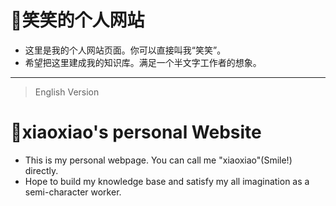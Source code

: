 # 👋笑笑的个人网站

- 这里是我的个人网站页面。你可以直接叫我“笑笑”。
- 希望把这里建成我的知识库。满足一个半文字工作者的想象。

-----------

> English Version

# 👋xiaoxiao's personal Website

- This is my personal webpage. You can call me "xiaoxiao"(Smile!) directly.
- Hope to build my knowledge base and satisfy my all imagination as a semi-character worker.


